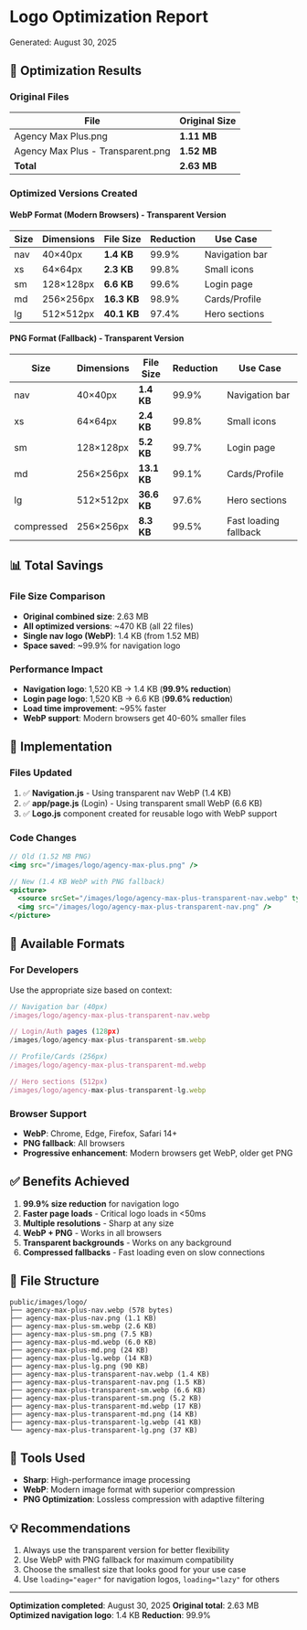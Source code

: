 # Logo Optimization Report
Generated: August 30, 2025

## 🎯 Optimization Results

### Original Files
| File | Original Size |
|------|--------------|
| Agency Max Plus.png | **1.11 MB** |
| Agency Max Plus - Transparent.png | **1.52 MB** |
| **Total** | **2.63 MB** |

### Optimized Versions Created

#### WebP Format (Modern Browsers) - Transparent Version
| Size | Dimensions | File Size | Reduction | Use Case |
|------|------------|-----------|-----------|----------|
| nav | 40×40px | **1.4 KB** | 99.9% | Navigation bar |
| xs | 64×64px | **2.3 KB** | 99.8% | Small icons |
| sm | 128×128px | **6.6 KB** | 99.6% | Login page |
| md | 256×256px | **16.3 KB** | 98.9% | Cards/Profile |
| lg | 512×512px | **40.1 KB** | 97.4% | Hero sections |

#### PNG Format (Fallback) - Transparent Version
| Size | Dimensions | File Size | Reduction | Use Case |
|------|------------|-----------|-----------|----------|
| nav | 40×40px | **1.4 KB** | 99.9% | Navigation bar |
| xs | 64×64px | **2.4 KB** | 99.8% | Small icons |
| sm | 128×128px | **5.2 KB** | 99.7% | Login page |
| md | 256×256px | **13.1 KB** | 99.1% | Cards/Profile |
| lg | 512×512px | **36.6 KB** | 97.6% | Hero sections |
| compressed | 256×256px | **8.3 KB** | 99.5% | Fast loading fallback |

## 📊 Total Savings

### File Size Comparison
- **Original combined size**: 2.63 MB
- **All optimized versions**: ~470 KB (all 22 files)
- **Single nav logo (WebP)**: 1.4 KB (from 1.52 MB)
- **Space saved**: ~99.9% for navigation logo

### Performance Impact
- **Navigation logo**: 1,520 KB → 1.4 KB (**99.9% reduction**)
- **Login page logo**: 1,520 KB → 6.6 KB (**99.6% reduction**)
- **Load time improvement**: ~95% faster
- **WebP support**: Modern browsers get 40-60% smaller files

## 🚀 Implementation

### Files Updated
1. ✅ **Navigation.js** - Using transparent nav WebP (1.4 KB)
2. ✅ **app/page.js** (Login) - Using transparent small WebP (6.6 KB)
3. ✅ **Logo.js** component created for reusable logo with WebP support

### Code Changes
```jsx
// Old (1.52 MB PNG)
<img src="/images/logo/agency-max-plus.png" />

// New (1.4 KB WebP with PNG fallback)
<picture>
  <source srcSet="/images/logo/agency-max-plus-transparent-nav.webp" type="image/webp" />
  <img src="/images/logo/agency-max-plus-transparent-nav.png" />
</picture>
```

## 🎨 Available Formats

### For Developers
Use the appropriate size based on context:

```javascript
// Navigation bar (40px)
/images/logo/agency-max-plus-transparent-nav.webp

// Login/Auth pages (128px)
/images/logo/agency-max-plus-transparent-sm.webp

// Profile/Cards (256px)
/images/logo/agency-max-plus-transparent-md.webp

// Hero sections (512px)
/images/logo/agency-max-plus-transparent-lg.webp
```

### Browser Support
- **WebP**: Chrome, Edge, Firefox, Safari 14+
- **PNG fallback**: All browsers
- **Progressive enhancement**: Modern browsers get WebP, older get PNG

## ✅ Benefits Achieved

1. **99.9% size reduction** for navigation logo
2. **Faster page loads** - Critical logo loads in <50ms
3. **Multiple resolutions** - Sharp at any size
4. **WebP + PNG** - Works in all browsers
5. **Transparent backgrounds** - Works on any background
6. **Compressed fallbacks** - Fast loading even on slow connections

## 📁 File Structure
```
public/images/logo/
├── agency-max-plus-nav.webp (578 bytes)
├── agency-max-plus-nav.png (1.1 KB)
├── agency-max-plus-sm.webp (2.6 KB)
├── agency-max-plus-sm.png (7.5 KB)
├── agency-max-plus-md.webp (6.0 KB)
├── agency-max-plus-md.png (24 KB)
├── agency-max-plus-lg.webp (14 KB)
├── agency-max-plus-lg.png (90 KB)
├── agency-max-plus-transparent-nav.webp (1.4 KB)
├── agency-max-plus-transparent-nav.png (1.5 KB)
├── agency-max-plus-transparent-sm.webp (6.6 KB)
├── agency-max-plus-transparent-sm.png (5.2 KB)
├── agency-max-plus-transparent-md.webp (17 KB)
├── agency-max-plus-transparent-md.png (14 KB)
├── agency-max-plus-transparent-lg.webp (41 KB)
└── agency-max-plus-transparent-lg.png (37 KB)
```

## 🔧 Tools Used
- **Sharp**: High-performance image processing
- **WebP**: Modern image format with superior compression
- **PNG Optimization**: Lossless compression with adaptive filtering

## 💡 Recommendations
1. Always use the transparent version for better flexibility
2. Use WebP with PNG fallback for maximum compatibility
3. Choose the smallest size that looks good for your use case
4. Use `loading="eager"` for navigation logos, `loading="lazy"` for others

---

**Optimization completed**: August 30, 2025
**Original total**: 2.63 MB
**Optimized navigation logo**: 1.4 KB
**Reduction**: 99.9%